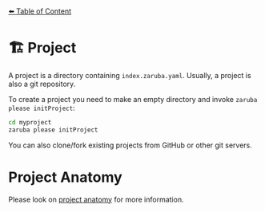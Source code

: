 [⬅️ Table of Content](../../README.md)

# 🏗️ Project

A project is a directory containing `index.zaruba.yaml`. Usually, a project is also a git repository.

To create a project you need to make an empty directory and invoke `zaruba please initProject`:

```bash
cd myproject
zaruba please initProject
```

You can also clone/fork existing projects from GitHub or other git servers.

# Project Anatomy

Please look on [project anatomy](./project-anatomy.md) for more information. 